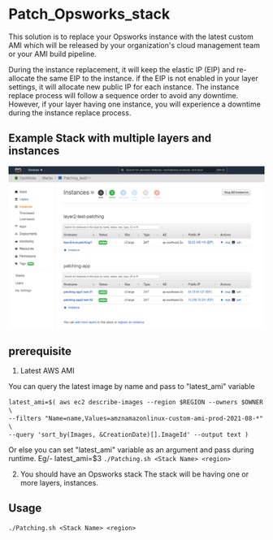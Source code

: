 # Patch_Opsworks_stack
This solution is to replace your Opsworks instance with the latest custom AMI which will be released by your organization's cloud management team or your AMI build pipeline.

During the instance replacement, it will keep the elastic IP (EIP) and re-allocate the same EIP to the instance. if the EIP is not enabled in your layer settings, it will allocate new public IP for each instance. The instance replace process will follow a sequence order to avoid any downtime. However, if your layer having one instance, you will experience a downtime during the instance replace process.

## Example Stack with multiple layers and instances
![instances_in_multiple_layers](https://github.com/dushan566/bash_automation/blob/main/Patch_Opsworks_stacks/instances_in_multiple_layers.PNG?raw=true)


## prerequisite
1. Latest AWS AMI

You can query the latest image by name and pass to "latest_ami" variable
```
latest_ami=$( aws ec2 describe-images --region $REGION --owners $OWNER  \
--filters "Name=name,Values=amznamazonlinux-custom-ami-prod-2021-08-*" \
--query 'sort_by(Images, &CreationDate)[].ImageId' --output text )
```
Or else you can set "latest_ami" variable as an argument and pass during runtime.
Eg/- latest_ami=$3
`
./Patching.sh <Stack Name> <region>
`

2. You should have an Opsworks stack
The stack will be having one or more layers, instances.

## Usage
```
./Patching.sh <Stack Name> <region>
```
